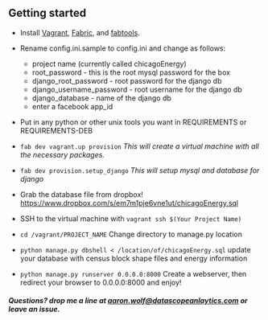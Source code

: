 Getting started
---------------

* Install [Vagrant](http://vagrantup.com),
  [Fabric](http://fabric.readthedocs.org/en/latest/installation.html),
  and [fabtools](http://fabtools.readthedocs.org/en/latest/).

* Rename config.ini.sample to config.ini and change as follows:
  * project name (currently called chicagoEnergy)
  * root_password - this is the root mysql password for the box
  * django\_root\_password - root password for the django db
  * django\_username\_password - root username for the django db
  * django_database - name of the django db
  * enter a facebook app_id

* Put in any python or other unix tools you want in REQUIREMENTS or REQUIREMENTS-DEB

* ```fab dev vagrant.up provision``` _This will create a virtual machine with all the necessary packages._

* ```fab dev provision.setup_django``` _This will setup mysql and database for django_

* Grab the database file from dropbox! https://www.dropbox.com/s/em7m1pje6vne1ut/chicagoEnergy.sql

* SSH to the virtual machine with `vagrant ssh $(Your Project Name)`

* ```cd /vagrant/PROJECT_NAME``` Change directory to manage.py location

* ```python manage.py dbshell < /location/of/chicagoEnergy.sql``` update your database with census block shape files and energy information

* ```python manage.py runserver 0.0.0.0:8000``` Create a webserver, then redirect your browser to 0.0.0.0:8000 and enjoy!

##### Questions? drop me a line at aaron.wolf@datascopeanlaytics.com or leave an issue.

